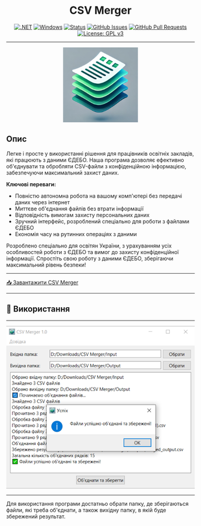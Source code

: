 <h1 align="center">CSV Merger</h1>

<div align="center">
  
  [![.NET](https://img.shields.io/badge/python-red?logo=python&logoColor=fff)]()
  [![Windows](https://custom-icon-badges.demolab.com/badge/Windows-0078D6?logo=windows11&logoColor=white)](#)
  [![Status](https://img.shields.io/badge/status-active-success.svg)]() 
  [![GitHub Issues](https://img.shields.io/github/issues/SimulatedRealitySoft/USBDDFixer.svg)](https://github.com/deveLabR/csvmerge/issues)
  [![GitHub Pull Requests](https://img.shields.io/github/issues-pr/SimulatedRealitySoft/USBDDFixer.svg)](https://github.com/deveLabR/csvmerge/pulls)
  [![License: GPL v3](https://img.shields.io/badge/MIT-License-blue.svg)](https://mit-license.org/)
  
</div>

---

<div align="center">
  <img src="merge_icon.png" alt="CSVMerge Icon" width="200">
</div>

## Опис
<p align="left">Легке і просте у використанні рішення для працівників освітніх закладів, які працюють з даними ЄДЕБО. Наша програма дозволяє ефективно об'єднувати та обробляти CSV-файли з конфіденційною інформацією, забезпечуючи максимальний захист даних.
<br /> 
</p>

**Ключові переваги:**
- Повністю автономна робота на вашому комп'ютері без передачі даних через інтернет
- Миттєве об'єднання файлів без втрати інформації
- Відповідність вимогам захисту персональних даних
- Зручний інтерфейс, розроблений спеціально для роботи з файлами ЄДЕБО
- Економія часу на рутинних операціях з даними

<p align="left">Розроблено спеціально для освітян України, з урахуванням усіх особливостей роботи з ЄДЕБО та вимог до захисту конфіденційної інформації.
Спростіть свою роботу з даними ЄДЕБО, зберігаючи максимальний рівень безпеки!
<br /> 
</p>

---

[📥 Завантажити CSV Merger](https://github.com/deveLabR/csvmerge/releases/download/1.0.0/CSVmerger.zip)

---
## 🎈 Використання

---

<div align="center">
  <img src="screenshot.png" alt="CSVMerge Interface">
</div>

---

Для використання програми достатньо обрати папку, де зберігаються файли, які треба об'єднати, а також вихідну папку, в якій буде збережений результат.